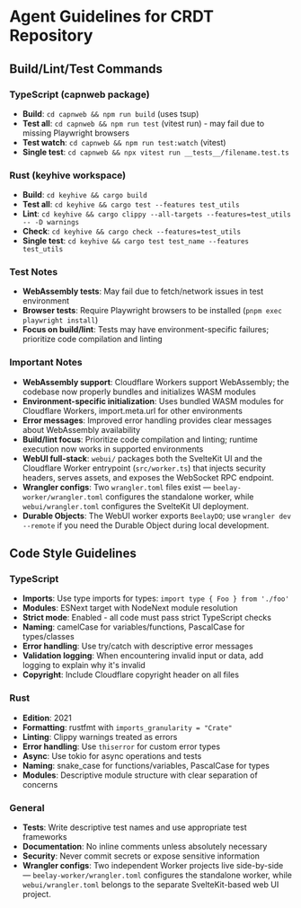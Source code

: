 # Agent Guidelines for CRDT Repository

## Build/Lint/Test Commands

### TypeScript (capnweb package)
- **Build**: `cd capnweb && npm run build` (uses tsup)
- **Test all**: `cd capnweb && npm run test` (vitest run) - may fail due to missing Playwright browsers
- **Test watch**: `cd capnweb && npm run test:watch` (vitest)
- **Single test**: `cd capnweb && npx vitest run __tests__/filename.test.ts`

### Rust (keyhive workspace)
- **Build**: `cd keyhive && cargo build`
- **Test all**: `cd keyhive && cargo test --features test_utils`
- **Lint**: `cd keyhive && cargo clippy --all-targets --features=test_utils -- -D warnings`
- **Check**: `cd keyhive && cargo check --features=test_utils`
- **Single test**: `cd keyhive && cargo test test_name --features test_utils`

### Test Notes
- **WebAssembly tests**: May fail due to fetch/network issues in test environment
- **Browser tests**: Require Playwright browsers to be installed (`pnpm exec playwright install`)
- **Focus on build/lint**: Tests may have environment-specific failures; prioritize code compilation and linting

### Important Notes
- **WebAssembly support**: Cloudflare Workers support WebAssembly; the codebase now properly bundles and initializes WASM modules
- **Environment-specific initialization**: Uses bundled WASM modules for Cloudflare Workers, import.meta.url for other environments
- **Error messages**: Improved error handling provides clear messages about WebAssembly availability
- **Build/lint focus**: Prioritize code compilation and linting; runtime execution now works in supported environments
- **WebUI full-stack**: `webui/` packages both the SvelteKit UI and the Cloudflare Worker entrypoint (`src/worker.ts`) that injects security headers, serves assets, and exposes the WebSocket RPC endpoint.
- **Wrangler configs**: Two `wrangler.toml` files exist — `beelay-worker/wrangler.toml` configures the standalone worker, while `webui/wrangler.toml` configures the SvelteKit UI deployment.
- **Durable Objects**: The WebUI worker exports `BeelayDO`; use `wrangler dev --remote` if you need the Durable Object during local development.

## Code Style Guidelines

### TypeScript
- **Imports**: Use type imports for types: `import type { Foo } from './foo'`
- **Modules**: ESNext target with NodeNext module resolution
- **Strict mode**: Enabled - all code must pass strict TypeScript checks
- **Naming**: camelCase for variables/functions, PascalCase for types/classes
- **Error handling**: Use try/catch with descriptive error messages
- **Validation logging**: When encountering invalid input or data, add logging to explain why it's invalid
- **Copyright**: Include Cloudflare copyright header on all files

### Rust
- **Edition**: 2021
- **Formatting**: rustfmt with `imports_granularity = "Crate"`
- **Linting**: Clippy warnings treated as errors
- **Error handling**: Use `thiserror` for custom error types
- **Async**: Use tokio for async operations and tests
- **Naming**: snake_case for functions/variables, PascalCase for types
- **Modules**: Descriptive module structure with clear separation of concerns

### General
- **Tests**: Write descriptive test names and use appropriate test frameworks
- **Documentation**: No inline comments unless absolutely necessary
- **Security**: Never commit secrets or expose sensitive information
- **Wrangler configs**: Two independent Worker projects live side-by-side — `beelay-worker/wrangler.toml` configures the standalone worker, while `webui/wrangler.toml` belongs to the separate SvelteKit-based web UI project.
